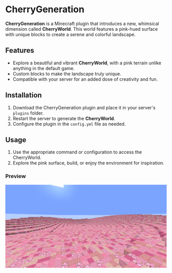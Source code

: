 # CherryGeneration

**CherryGeneration** is a Minecraft plugin that introduces a new, whimsical dimension called **CherryWorld**. This world features a pink-hued surface with unique blocks to create a serene and colorful landscape.

## Features
- Explore a beautiful and vibrant **CherryWorld**, with a pink terrain unlike anything in the default game.
- Custom blocks to make the landscape truly unique.
- Compatible with your server for an added dose of creativity and fun.

## Installation
1. Download the CherryGeneration plugin and place it in your server's `plugins` folder.
2. Restart the server to generate the **CherryWorld**.
3. Configure the plugin in the `config.yml` file as needed.

## Usage
1. Use the appropriate command or configuration to access the CherryWorld.
2. Explore the pink surface, build, or enjoy the environment for inspiration.

### Preview
![CherryWorld Preview](<https://github.com/just-maya/CherryGeneration/blob/main/img.png?raw=true>)
